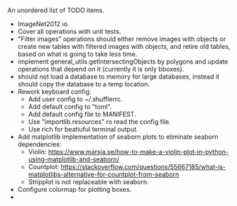 An unordered list of TODO items.

- ImageNet2012 io.
- Cover all operations with unit tests.
- "Filter images" operations should either remove images with objects or create new tables with filtered images with objects, and retire old tables, based on what is going to take less time.
- implement general_utils.getIntersectingObjects by polygons and update
  operations that depend on it (currently it is only bboxes).
- should not load a database to memory for large databases, instead it should copy the database to a temp location.
- Rework keyboard config.
  - Add user config to ~/.shufflerrc.
  - Add default config to "toml".
  - Add default config file to MANIFEST.
  - Use "importlib.resources" ro read the config file.
  - Use rich for beatiuful terminal output.
- Add matplotlib implementation of seaborn plots to eliminate seaborn dependencies:
  - Violin: https://www.marsja.se/how-to-make-a-violin-plot-in-python-using-matplotlib-and-seaborn/
  - Countplot: https://stackoverflow.com/questions/55667185/what-is-matplotlibs-alternative-for-countplot-from-seaborn
  - Stripplot is not replaceable with seaborn.
- Configure colormap for plotting boxes.
- 
